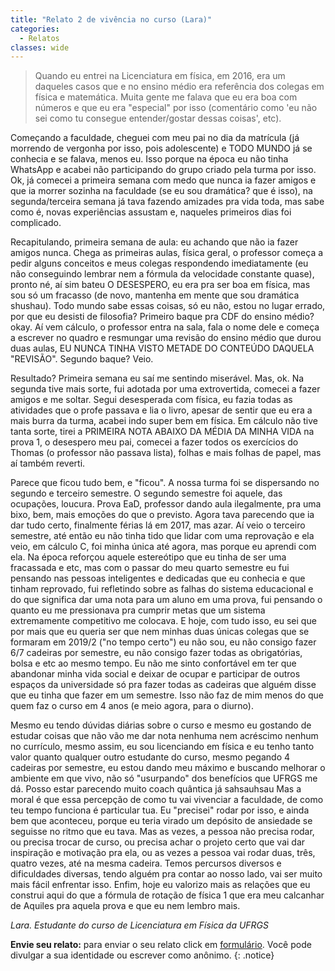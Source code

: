 ```yaml
---
title: "Relato 2 de vivência no curso (Lara)"
categories:
  - Relatos
classes: wide
---
```


>  Quando eu entrei na Licenciatura em física, em 2016, era um daqueles casos que e no ensino médio era referência dos colegas em 
física e matemática. Muita gente me falava que eu era boa com números e que eu era "especial" por isso (comentário como 'eu não sei como 
tu consegue entender/gostar dessas coisas', etc).

Começando a faculdade, cheguei com meu pai no dia da matrícula (já morrendo de vergonha por isso, pois adolescente) e TODO MUNDO já se
conhecia e se falava, menos eu. Isso porque na época eu não tinha WhatsApp e acabei não participando do grupo criado pela turma por isso. 
Ok, já comecei a primeira semana com medo que nunca ia fazer amigos e que ia morrer sozinha na faculdade (se eu sou dramática? que é isso),
na segunda/terceira semana já tava fazendo amizades pra vida toda, mas sabe como é, novas experiências assustam e, naqueles primeiros dias
foi complicado.

Recapitulando, primeira semana de aula: eu achando que não ia fazer amigos nunca. Chega as primeiras aulas, física geral, o professor 
começa a pedir alguns conceitos e meus colegas respondendo imediatamente (eu não conseguindo lembrar nem a fórmula da velocidade
constante quase), pronto né, aí sim bateu O DESESPERO, eu era pra ser boa em física, mas sou só um fracasso (de novo, mantenha em 
mente que sou dramática shushau). Todo mundo sabe essas coisas, só eu não, estou no lugar errado, por que eu desisti de filosofia? 
Primeiro baque pra CDF do ensino médio? okay. Aí vem cálculo, o professor entra na sala, fala o nome dele e começa a escrever no quadro 
e resmungar uma revisão do ensino médio que durou duas aulas, EU NUNCA TINHA VISTO METADE DO CONTEÚDO DAQUELA "REVISÃO". Segundo baque?
Veio.

Resultado? Primeira semana eu saí me sentindo miserável. Mas, ok. Na segunda tive mais sorte, fui adotada por uma extrovertida, 
comecei a fazer amigos e me soltar. Segui desesperada com física, eu fazia todas as atividades que o profe passava e lia o livro, 
apesar de sentir que eu era a mais burra da turma, acabei indo super bem em física. Em cálculo não tive tanta sorte, tirei a PRIMEIRA
NOTA ABAIXO DA MÉDIA DA MINHA VIDA na prova 1, o desespero meu pai, comecei a fazer todos os exercícios do Thomas (o professor não 
passava lista), folhas e mais folhas de papel, mas aí também reverti.

Parece que ficou tudo bem, e "ficou". A nossa turma foi se dispersando no segundo e terceiro semestre. O segundo semestre foi aquele,
das ocupações, loucura. Prova EaD, professor dando aula ilegalmente, pra uma bixo, bem, mais emoções do que o previsto. Agora tava 
parecendo que ia dar tudo certo, finalmente férias lá em 2017, mas azar. Aí veio o terceiro semestre, até então eu não tinha tido que 
lidar com uma reprovação e ela veio, em cálculo C, foi minha única até agora, mas porque eu aprendi com ela. Na época reforçou aquele 
estereótipo que eu tinha de ser uma fracassada e etc, mas com o passar do meu quarto semestre eu fui pensando nas pessoas inteligentes 
e dedicadas que eu conhecia e que tinham reprovado, fui refletindo sobre as falhas do sistema educacional e do que significa dar uma 
nota para um aluno em uma prova, fui pensando o quanto eu me pressionava pra cumprir metas que um sistema extremamente competitivo me 
colocava. E hoje, com tudo isso, eu sei que por mais que eu queria ser que nem minhas duas únicas colegas que se formaram em 2019/2 
("no tempo certo") eu não sou, eu não consigo fazer 6/7 cadeiras por semestre, eu não consigo fazer todas as obrigatórias, bolsa e etc
ao mesmo tempo. Eu não me sinto confortável em ter que abandonar minha vida social e deixar de ocupar e participar de outros espaços 
da universidade só pra fazer todas as cadeiras que alguém disse que eu tinha que fazer em um semestre. Isso não faz de mim menos do 
que quem faz o curso em 4 anos (e meio agora, para o diurno).

Mesmo eu tendo dúvidas diárias sobre o curso e mesmo eu gostando de estudar coisas que não vão me dar nota nenhuma nem acréscimo 
nenhum no currículo, mesmo assim, eu sou licenciando em física e eu tenho tanto valor quanto qualquer outro estudante do curso,
mesmo pegando 4 cadeiras por semestre, eu estou dando meu máximo e buscando melhorar o ambiente em que vivo, não só "usurpando" dos
benefícios que UFRGS me dá. Posso estar parecendo muito coach quântica já sahsauhsau Mas a moral é que essa percepção de como tu vai 
vivenciar a faculdade, de como teu tempo funciona é particular tua. Eu "precisei" rodar por isso, e ainda bem que aconteceu, porque 
eu teria virado um depósito de ansiedade se seguisse no ritmo que eu tava. Mas as vezes, a pessoa não precisa rodar, ou precisa trocar
de curso, ou precisa achar o projeto certo que vai dar inspiração e motivação pra ela, ou as vezes a pessoa vai rodar duas, três, 
quatro vezes, até na mesma cadeira. Temos percursos diversos e dificuldades diversas, tendo alguém pra contar ao nosso lado, 
vai ser muito mais fácil enfrentar isso. Enfim, hoje eu valorizo mais as relações que eu construi aqui do que a fórmula de rotação
de física 1 que era meu calcanhar de Aquiles pra aquela prova e que eu nem lembro mais.
> 
<cite>Lara. Estudante do curso de Licenciatura em Física da UFRGS</cite>

**Envie seu relato:** para enviar o seu relato click em <a href="https://docs.google.com/forms/d/e/1FAIpQLSeSXt0fLPEmYx1sOp9gyejilnFFiARR8fH345D53fAJZovMhg/viewform">formulário</a>. Você pode divulgar a sua identidade ou escrever como anônimo.
{: .notice}
